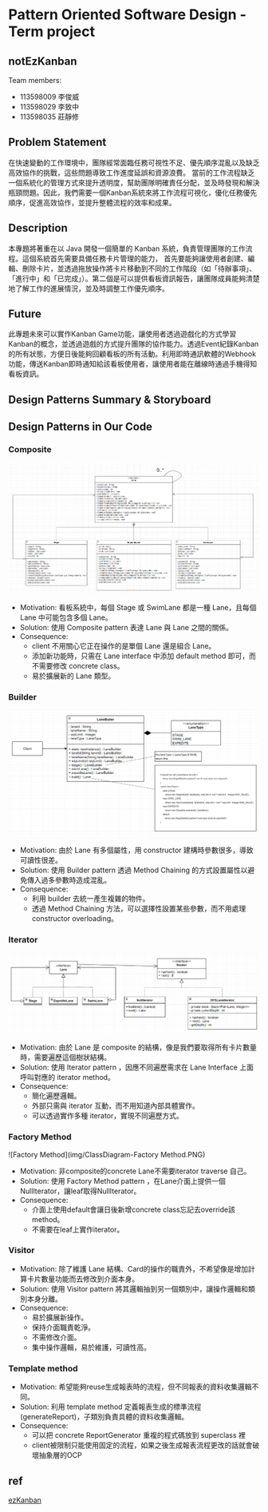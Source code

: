 # Pattern Oriented Software Design - Term project

## notEzKanban

Team members:

- 113598009 李俊威
- 113598029 李致中
- 113598035 莊靜修

## Problem Statement
在快速變動的工作環境中，團隊經常面臨任務可視性不足、優先順序混亂以及缺乏高效協作的挑戰，這些問題導致工作進度延誤和資源浪費。
當前的工作流程缺乏一個系統化的管理方式來提升透明度，幫助團隊明確責任分配，並及時發現和解決瓶頸問題。因此，我們需要一個Kanban系統來將工作流程可視化，優化任務優先順序，促進高效協作，並提升整體流程的效率和成果。

## Description
本專題將著重在以 Java 開發一個簡單的 Kanban 系統，負責管理團隊的工作流程。這個系統首先需要具備任務卡片管理的能力，
首先要能夠讓使用者創建、編輯、刪除卡片，並透過拖放操作將卡片移動到不同的工作階段（如「待辦事項」、「進行中」和「已完成」）。第二個是可以提供看板資訊報告，讓團隊成員能夠清楚地了解工作的進展情況，並及時調整工作優先順序。

## Future
此專題未來可以實作Kanban Game功能，讓使用者透過遊戲化的方式學習Kanban的概念，並透過遊戲的方式提升團隊的協作能力。透過Event紀錄Kanban的所有狀態，方便日後能夠回顧看板的所有活動。利用即時通訊軟體的Webhook功能，傳送Kanban即時通知給該看板使用者，讓使用者能在離線時通過手機得知看板資訊。

## Design Patterns Summary & Storyboard 

## Design Patterns in Our Code
### Composite
![Composite](img/ClassDiagram-Composite.PNG)
- Motivation:
看板系統中，每個 Stage 或 SwimLane 都是一種 Lane，且每個 Lane 中可能包含多個 Lane。
- Solution:
使用 Composite pattern 表達 Lane 與 Lane 之間的關係。
- Consequence:
  - client 不用關心它正在操作的是單個 Lane 還是組合 Lane。
  - 添加新功能時，只需在 Lane interface 中添加 default method 即可，而不需要修改 concrete class。
  - 易於擴展新的 Lane 類型。
### Builder
![Builder](img/ClassDiagram-Builder.PNG)
- Motivation:
  由於 Lane 有多個屬性，用 constructor 建構時參數很多，導致可讀性很差。
- Solution:
  使用 Builder pattern 透過 Method Chaining 的方式設置屬性以避免傳入過多參數時造成混亂。
- Consequence:
  - 利用 builder 去統一產生複雜的物件。
  - 透過 Method Chaining 方法，可以選擇性設置某些參數，而不用處理 constructor overloading。
### Iterator
![Iterator](img/ClassDiagram-Iterator.PNG)
- Motivation:
  由於 Lane 是 composite 的結構，像是我們要取得所有卡片數量時，需要遍歷這個樹狀結構。
- Solution:
  使用 Iterator pattern ，因應不同遍歷需求在 Lane Interface 上面呼叫對應的 iterator method。
- Consequence:
  - 簡化遍歷邏輯。
  - 外部只需與 iterator 互動，而不用知道內部具體實作。
  - 可以透過實作多種 iterator，實現不同遍歷方式。
### Factory Method
![Factory Method](img/ClassDiagram-Factory Method.PNG)
- Motivation:
  非composite的concrete Lane不需要iterator traverse 自己。
- Solution:
  使用 Factory Method pattern ，在Lane介面上提供一個NullIterator，讓leaf取得NullIterator。
- Consequence:
  - 介面上使用default會讓日後新增concrete class忘記去override該method。
  - 不需要在leaf上實作iterator。
### Visitor
- Motivation:
  除了維護 Lane 結構、Card的操作的職責外，不希望像是增加計算卡片數量功能而去修改到介面本身。
- Solution:
  使用 Visitor pattern 將其邏輯抽到另一個類別中，讓操作邏輯和類別本身分離。
- Consequence:
  - 易於擴展新操作。
  - 保持介面職責乾淨。
  - 不需修改介面。
  - 集中操作邏輯，易於維護，可讀性高。
### Template method
- Motivation:
  希望能夠reuse生成報表時的流程，但不同報表的資料收集邏輯不同。
- Solution:
  利用 template method 定義報表生成的標準流程 (generateReport)，子類別負責具體的資料收集邏輯。
- Consequence:
  - 可以把 concrete ReportGenerator 重複的程式碼放到 superclass 裡 
  - client被限制只能使用固定的流程，如果之後生成報表流程更改的話就會破壞抽象層的OCP
## ref
[ezKanban](https://gitlab.com/TeddyChen/ezkanban_2020)